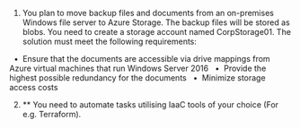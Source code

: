 1. You plan to move backup files and documents from an on-premises Windows file server to Azure Storage. The backup files will be stored as blobs. You need to create a storage account named CorpStorage01. The solution must meet the following requirements: 

  •  Ensure that the documents are accessible via drive mappings from Azure virtual machines that run Windows Server 2016 
  •  Provide the highest possible redundancy for the documents 
  •  Minimize storage access costs

2. ** You need to automate tasks utilising IaaC tools of your choice (For e.g. Terraform).

